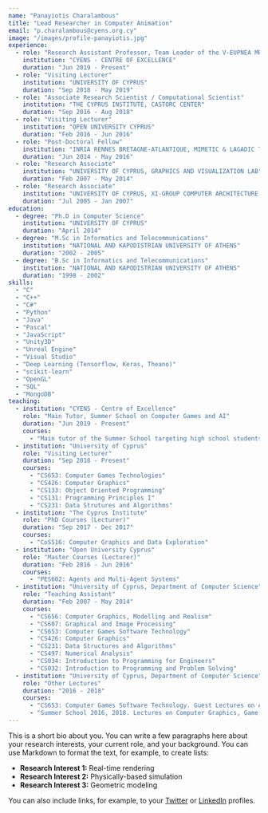 ```yaml
---
name: "Panayiotis Charalambous"
title: "Lead Researcher in Computer Animation"
email: "p.charalambous@cyens.org.cy"
image: "/images/profile-panayiotis.jpg"
experience:
  - role: "Research Assistant Professor, Team Leader of the V-EUPNEA MRG"
    institution: "CYENS - CENTRE OF EXCELLENCE"
    duration: "Jun 2019 - Present"
  - role: "Visiting Lecturer"
    institution: "UNIVERSITY OF CYPRUS"
    duration: "Sep 2018 - May 2019"
  - role: "Associate Research Scientist / Computational Scientist"
    institution: "THE CYPRUS INSTITUTE, CASTORC CENTER"
    duration: "Sep 2016 - Aug 2018"
  - role: "Visiting Lecturer"
    institution: "OPEN UNIVERSITY CYPRUS"
    duration: "Feb 2016 - Jun 2016"
  - role: "Post-Doctoral Fellow"
    institution: "INRIA RENNES BRETAGNE-ATLANTIQUE, MIMETIC & LAGADIC TEAMS"
    duration: "Jun 2014 - May 2016"
  - role: "Research Associate"
    institution: "UNIVERSITY OF CYPRUS, GRAPHICS AND VISUALIZATION LAB"
    duration: "Feb 2007 - May 2014"
  - role: "Research Associate"
    institution: "UNIVERSITY OF CYPRUS, XI-GROUP COMPUTER ARCHITECTURE LAB"
    duration: "Jul 2005 - Jan 2007"
education:
  - degree: "Ph.D in Computer Science"
    institution: "UNIVERSITY OF CYPRUS"
    duration: "April 2014"
  - degree: "M.Sc in Informatics and Telecommunications"
    institution: "NATIONAL AND KAPODISTRIAN UNIVERSITY OF ATHENS"
    duration: "2002 - 2005"
  - degree: "B.Sc in Informatics and Telecommunications"
    institution: "NATIONAL AND KAPODISTRIAN UNIVERSITY OF ATHENS"
    duration: "1998 - 2002"
skills:
  - "C"
  - "C++"
  - "C#"
  - "Python"
  - "Java"
  - "Pascal"
  - "JavaScript"
  - "Unity3D"
  - "Unreal Engine"
  - "Visual Studio"
  - "Deep Learning (Tensorflow, Keras, Theano)"
  - "scikit-learn"
  - "OpenGL"
  - "SQL"
  - "MongoDB"
teaching:
  - institution: "CYENS - Centre of Excellence"
    role: "Main Tutor, Summer School on Computer Games and AI"
    duration: "Jun 2019 - Present"
    courses:
      - "Main tutor of the Summer School targeting high school students."
  - institution: "University of Cyprus"
    role: "Visiting Lecturer"
    duration: "Sep 2018 - Present"
    courses:
      - "CS653: Computer Games Technologies"
      - "CS426: Computer Graphics"
      - "CS133: Object Oriented Programming"
      - "CS131: Programming Principles I"
      - "CS231: Data Strutures and Algorithms"
  - institution: "The Cyprus Institute"
    role: "PhD Courses (Lecturer)"
    duration: "Sep 2017 - Dec 2017"
    courses:
      - "CoS516: Computer Graphics and Data Exploration"
  - institution: "Open University Cyprus"
    role: "Master Courses (Lecturer)"
    duration: "Feb 2016 - Jun 2016"
    courses:
      - "PES602: Agents and Multi-Agent Systems"
  - institution: "University of Cyprus, Department of Computer Science"
    role: "Teaching Assistant"
    duration: "Feb 2007 - May 2014"
    courses:
      - "CS656: Computer Graphics, Modelling and Realism"
      - "CS607: Graphical and Image Processing"
      - "CS653: Computer Games Software Technology"
      - "CS426: Computer Graphics"
      - "CS231: Data Structures and Algorithms"
      - "CS497: Numerical Analysis"
      - "CS034: Introduction to Programming for Engineers"
      - "CS032: Introduction to Programming and Problem Solving"
  - institution: "University of Cyprus, Department of Computer Science"
    role: "Other Lectures"
    duration: "2016 - 2018"
    courses:
      - "CS653: Computer Games Software Technology. Guest Lectures on Artificial Intelligence for Computer Games."
      - "Summer School 2016, 2018. Lectures on Computer Graphics, Game Design, Animation and Development of a game in the Unity Game Engine."
---
```


This is a short bio about you. You can write a few paragraphs here about your research interests, your current role, and your background. You can use Markdown to format the text, for example, to create lists:

*   **Research Interest 1:** Real-time rendering
*   **Research Interest 2:** Physically-based simulation
*   **Research Interest 3:** Geometric modeling

You can also include links, for example, to your [Twitter](https://twitter.com) or [LinkedIn](https://linkedin.com) profiles.